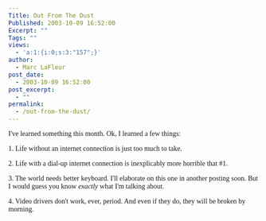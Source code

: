 ```yaml
---
Title: Out From The Dust
Published: 2003-10-09 16:52:00
Excerpt: ""
Tags: ""
views:
  - 'a:1:{i:0;s:3:"157";}'
author:
  - Marc LaFleur
post_date:
  - 2003-10-09 16:52:00
post_excerpt:
  - ""
permalink:
  - /out-from-the-dust/
---
```

<p><font face=Verdana>I've learned something this month. Ok, I learned a few things:</font></p>
<p><font face=Verdana>1. Life without an internet connection is just too much to take. </font></p>
<p><font face=Verdana>2. Life with a dial-up internet connection is inexplicably more horrible that #1.</font></p>
<p><font face=Verdana>3. The world needs better keyboard. I'll elaborate on this one in another posting soon. But I would guess you know <em>exactly </em>what I'm talking about.</font></p>
<p><font face=Verdana>4. Video drivers don't work, ever, period. And even if they do, they will be broken by morning. <br /></font></p>